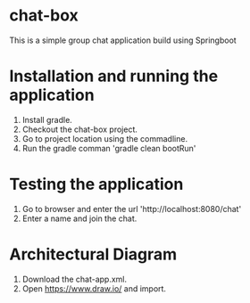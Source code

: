 # chat-box

This is a simple group chat application build using Springboot

# Installation and running the application 

1. Install gradle.
2. Checkout the chat-box project.
3. Go to project location using the commadline.
4. Run the gradle comman 'gradle clean bootRun'

# Testing the application

1. Go to browser and enter the url 'http://localhost:8080/chat'
2. Enter a name and join the chat.

# Architectural Diagram

1. Download the chat-app.xml.
2. Open https://www.draw.io/ and import.
